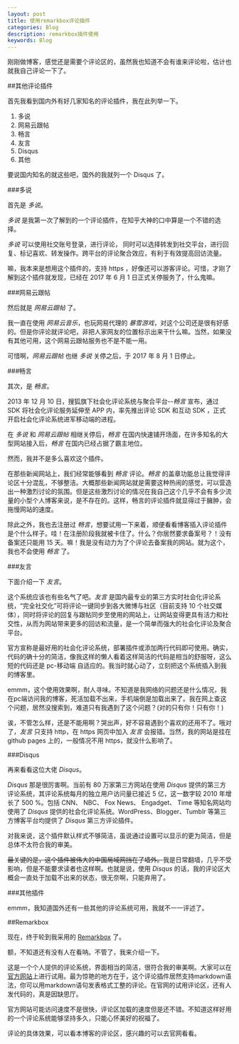 ```yaml
---
layout: post
title: 使用remarkbox评论插件
categories: Blog
description: remarkbox插件使用
keywords: Blog
---
```


刚刚做博客，感觉还是需要个评论区的，虽然我也知道不会有谁来评论啦，估计也就我自己评论一下了。

##其他评论插件

首先我看到国内外有好几家知名的评论插件，我在此列举一下。

1. 多说
2. 网易云跟帖
3. 畅言
4. 友言
5. Disqus
6. 其他

要说国内知名的就这些吧，国外的我就列一个 Disqus 了。

###多说

首先是 *多说*。

*多说* 是我第一次了解到的一个评论插件，在知乎大神的口中算是一个不错的选择。

*多说* 可以使用社交账号登录，进行评论，    同时可以选择转发到社交平台，进行回复、标记喜欢、转发操作。跨平台的评论聚合效应，有利于有效提高回访流量。

嘛，我本来是想用这个插件的，支持 https ，好像还可以游客评论。可惜，才刚了解到这个插件就发现，已经在 2017 年 6 月 1 日正式关停服务了，什么鬼嘛。

###网易云跟帖

然后就是 *网易云跟帖* 了。

我一直在使用 *网易云音乐*，也玩网易代理的 *暴雪游戏*，对这个公司还是很有好感的。但是你评论就评论吧，非把人家网友的位置标示出来干什么嘛。当然，如果没有其他可用，这个网易云跟帖服务也不是不能一用。

可惜啊，*网易云跟帖* 也继 *多说* 关停之后，于 2017 年 8 月 1 日停止。

###畅言

其次，是 *畅言*。

2013 年 12 月 10 日，搜狐旗下社会化评论系统与聚合平台--*畅言* 宣布，通过 SDK 将社会化评论服务延伸至 APP 内，率先推出评论 SDK 和互动 SDK ，正式开启社会化评论系统进军移动端的进程。

在 *多说* 和 *网易云跟帖* 相继关停后，*畅言* 在国内快速铺开场面，在许多知名的大型网站接入后，*畅言* 在国内已经占据了霸主地位。

然而，我并不是多么喜欢这个插件。

在那些新闻网站上，我们经常能够看到 *畅言* 评论。*畅言* 的盖章功能总让我觉得评论区十分混乱，不够整洁。大概那些新闻网站就是需要这种热闹的感觉，可以营造出一种激烈讨论的氛围。但是这些激烈讨论的情况在我自己这个几乎不会有多少流量的小型个人博客来说，是不存在的。这样，畅言的评论插件就显得过于臃肿，会拖慢网站的速度。

除此之外，我也去注册过 *畅言*，想要试用一下来着，顺便看看博客插入评论插件是个什么样子。哇！在注册阶段我就被卡住了。什么？你居然要求备案号？！没有备案还只能用 15 天。嘛！我是没有动力为了个评论去备案我的网站。就为这个，我也不会使用 *畅言* 了。

###友言

下面介绍一下 *友言*。

这个系统应该也有些名气了吧。*友言* 是国内最专业的第三方实时社会化评论系统，“完全社交化”可将评论一键同步到各大微博与社区（目前支持 10 个社交媒体），同时将评论的回复与跟帖同步至使用的网站上，让网站变得更具有活力和社交性，从而为网站带来更多的回访和流量，是一个简单而强大的社会化评论及聚合平台。

官方宣称是最好用的社会化评论系统，部署插件或添加两行代码即可使用。确实，代码的确十分的简洁，像我这样的懒人看着这样简洁的代码是相当的舒服呀，这么短的代码还是 pc-移动端 自适应的。我当时就心动了，立刻把这个系统插入到我的博客里。

emmm，这个使用效果啊，耐人寻味。不知道是我网络的问题还是什么情况，我在pc端访问我的博客，死活加载不出来，手机端倒是加载出来了。我在网上查这个问题，居然没搜索到，难道只有我遇到了这个问题？(对的只有你！只有你！)

诶，不管怎么样，还是不能用啊？哭出声，好不容易遇到个喜欢的还用不了。哦对了，*友言* 只支持 http，在 https 网页中加入 *友言* 会报错。当然，我的网站是挂在 github pages 上的，一般情况不用 https，就没什么影响了。

###Disqus

再来看看这位大佬 *Disqus*。

*Disqus* 那是很厉害啊。当前有 80 万家第三方网站在使用 *Disqus* 提供的第三方评论系统，其评论系统每月的独立用户访问量已接近 5 亿，这一数字较 2010 年增长了 500 %。包括 CNN、 NBC、 Fox News、 Engadget、 Time 等知名网站均使用了 *Disqus* 提供的社会化评论系统。WordPress、Blogger、Tumblr 等第三方博客平台均提供了 *Disqus* 第三方评论插件。

对我来说，这个插件默认样式不够简洁，虽说通过设置可以显示的更为简洁，但是总体不太符合我的审美。

~~最关键的是，这个插件被伟大的中国局域网挡在了墙外。~~我是日常翻墙，几乎不受影响，但是不能要求读者也这样啊。也就是说，使用 *Disqus* 的话，我的评论区大概会一直处于加载不出来的状态，很无奈啊，只能弃用了。

###其他插件

emmm，我知道国外还有一些其他的评论系统可用，我就不一一评述了。

##Remarkbox

现在，终于轮到我采用的 [Remarkbox](https://www.remarkbox.com/) 了。

额，不知道还有没有人在看呐。不管了，我来介绍一下。

这是一个个人提供的评论系统，界面相当的简洁，很符合我的审美啊。大家可以在[官方网站](https://www.remarkbox.com/)上进行试用。最为惊艳的地方在于，这个评论插件居然支持markdown语法，你可以用markdown语句发表格式工整的评论。在官网的试用评论区，还有人发代码的，真是因缺思厅。

官方网站可能访问速度不是很快，评论区加载的速度但是还不错。不知道这样好用的一个评论系统能够坚持多久，只能心怀美好的祝福了。

评论的具体效果，可以看本博客的评论区，感兴趣的可以去官网看看。
